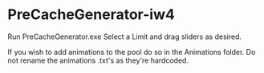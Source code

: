 # PreCacheGenerator-iw4
Run PreCacheGenerator.exe
Select a Limit and drag sliders as desired.

If you wish to add animations to the pool do so in the Animations folder.
Do not rename the animations .txt's as they're hardcoded.
